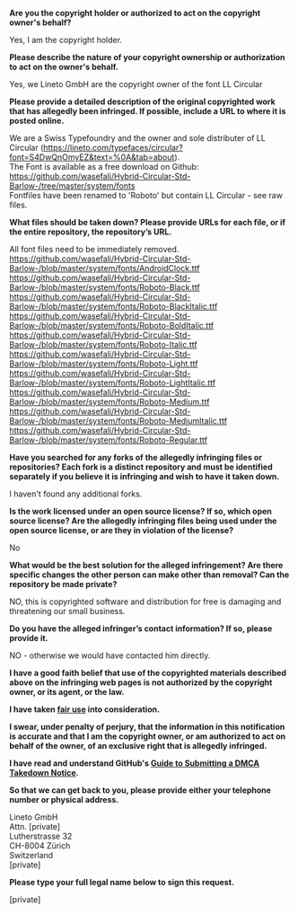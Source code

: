 **Are you the copyright holder or authorized to act on the copyright owner's behalf?**

Yes, I am the copyright holder.

**Please describe the nature of your copyright ownership or authorization to act on the owner's behalf.**

Yes, we Lineto GmbH are the copyright owner of the font LL Circular

**Please provide a detailed description of the original copyrighted work that has allegedly been infringed. If possible, include a URL to where it is posted online.**

We are a Swiss Typefoundry and the owner and sole distributer of LL Circular (https://lineto.com/typefaces/circular?font=S4DwQnOmyEZ&text=%0A&tab=about).  
The Font is available as a free download on Github: https://github.com/wasefali/Hybrid-Circular-Std-Barlow-/tree/master/system/fonts  
Fontfiles have been renamed to 'Roboto' but contain LL Circular - see raw files.

**What files should be taken down? Please provide URLs for each file, or if the entire repository, the repository’s URL.**

All font files need to be immediately removed.  
https://github.com/wasefali/Hybrid-Circular-Std-Barlow-/blob/master/system/fonts/AndroidClock.ttf  
https://github.com/wasefali/Hybrid-Circular-Std-Barlow-/blob/master/system/fonts/Roboto-Black.ttf   
https://github.com/wasefali/Hybrid-Circular-Std-Barlow-/blob/master/system/fonts/Roboto-BlackItalic.ttf  
https://github.com/wasefali/Hybrid-Circular-Std-Barlow-/blob/master/system/fonts/Roboto-BoldItalic.ttf  
https://github.com/wasefali/Hybrid-Circular-Std-Barlow-/blob/master/system/fonts/Roboto-Italic.ttf  
https://github.com/wasefali/Hybrid-Circular-Std-Barlow-/blob/master/system/fonts/Roboto-Light.ttf  
https://github.com/wasefali/Hybrid-Circular-Std-Barlow-/blob/master/system/fonts/Roboto-LightItalic.ttf  
https://github.com/wasefali/Hybrid-Circular-Std-Barlow-/blob/master/system/fonts/Roboto-Medium.ttf  
https://github.com/wasefali/Hybrid-Circular-Std-Barlow-/blob/master/system/fonts/Roboto-MediumItalic.ttf  
https://github.com/wasefali/Hybrid-Circular-Std-Barlow-/blob/master/system/fonts/Roboto-Regular.ttf  

**Have you searched for any forks of the allegedly infringing files or repositories? Each fork is a distinct repository and must be identified separately if you believe it is infringing and wish to have it taken down.**

I haven't found any additional forks.

**Is the work licensed under an open source license? If so, which open source license? Are the allegedly infringing files being used under the open source license, or are they in violation of the license?**

No

**What would be the best solution for the alleged infringement? Are there specific changes the other person can make other than removal? Can the repository be made private?**

NO, this is copyrighted software and distribution for free is damaging and threatening our small business.

**Do you have the alleged infringer’s contact information? If so, please provide it.**

NO - otherwise we would have contacted him directly.

**I have a good faith belief that use of the copyrighted materials described above on the infringing web pages is not authorized by the copyright owner, or its agent, or the law.**

**I have taken <a href="https://www.lumendatabase.org/topics/22">fair use</a> into consideration.**

**I swear, under penalty of perjury, that the information in this notification is accurate and that I am the copyright owner, or am authorized to act on behalf of the owner, of an exclusive right that is allegedly infringed.**

**I have read and understand GitHub's <a href="https://help.github.com/articles/guide-to-submitting-a-dmca-takedown-notice/">Guide to Submitting a DMCA Takedown Notice</a>.**

**So that we can get back to you, please provide either your telephone number or physical address.**

Lineto GmbH  
Attn. [private]  
Lutherstrasse 32  
CH-8004 Zürich  
Switzerland  
[private]  

**Please type your full legal name below to sign this request.**

[private]  
